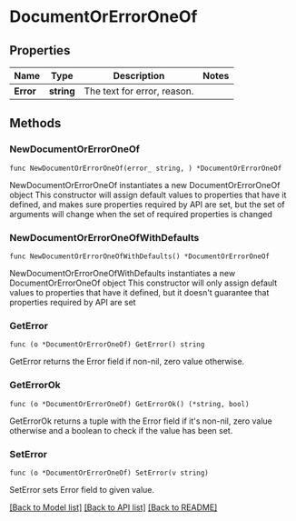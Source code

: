 # DocumentOrErrorOneOf

## Properties

Name | Type | Description | Notes
------------ | ------------- | ------------- | -------------
**Error** | **string** | The text for error, reason. | 

## Methods

### NewDocumentOrErrorOneOf

`func NewDocumentOrErrorOneOf(error_ string, ) *DocumentOrErrorOneOf`

NewDocumentOrErrorOneOf instantiates a new DocumentOrErrorOneOf object
This constructor will assign default values to properties that have it defined,
and makes sure properties required by API are set, but the set of arguments
will change when the set of required properties is changed

### NewDocumentOrErrorOneOfWithDefaults

`func NewDocumentOrErrorOneOfWithDefaults() *DocumentOrErrorOneOf`

NewDocumentOrErrorOneOfWithDefaults instantiates a new DocumentOrErrorOneOf object
This constructor will only assign default values to properties that have it defined,
but it doesn't guarantee that properties required by API are set

### GetError

`func (o *DocumentOrErrorOneOf) GetError() string`

GetError returns the Error field if non-nil, zero value otherwise.

### GetErrorOk

`func (o *DocumentOrErrorOneOf) GetErrorOk() (*string, bool)`

GetErrorOk returns a tuple with the Error field if it's non-nil, zero value otherwise
and a boolean to check if the value has been set.

### SetError

`func (o *DocumentOrErrorOneOf) SetError(v string)`

SetError sets Error field to given value.



[[Back to Model list]](../README.md#documentation-for-models) [[Back to API list]](../README.md#documentation-for-api-endpoints) [[Back to README]](../README.md)


